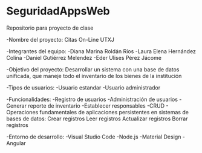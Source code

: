 # SeguridadAppsWeb
Repositorio para proyecto de clase

-Nombre del proyecto: Citas On-Line UTXJ

-Integrantes del equipo:
  -Diana Marina Roldán Ríos
  -Laura Elena Hernández Colina
  -Daniel Gutiérrez Melendez
  -Eder Ulises Pérez Jácome
  
-Objetivo del proyecto: Desarrollar un sistema con una base de datos unificada, que maneje todo el inventario de los bienes de la institución
 
-Tipos de usuarios:
  -Usuario estandar
  -Usuario administrador
 
-Funcionalidades:
  -Registro de usuarios
  -Administración de usuarios
  -Generar reporte de inventario
  -Establecer responsables
  -CRUD - Operaciones fundamentales de aplicaciones persistentes en sistemas de bases de datos:
      Crear registros
      Leer registros
      Actualizar registros
      Borrar registros
 
-Entorno de desarrollo:
  -Visual Studio Code
  -Node.js
  -Material Design
  -Angular
 

